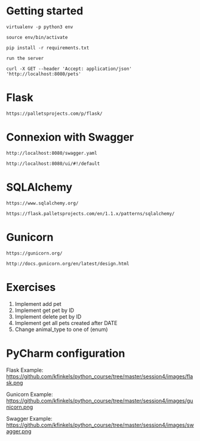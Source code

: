 # **Getting started**

`virtualenv -p python3 env`

`source env/bin/activate`

`pip install -r requirements.txt`

`run the server`

`curl -X GET --header 'Accept: application/json' 'http://localhost:8080/pets'`


# **Flask**

`https://palletsprojects.com/p/flask/`

# **Connexion with Swagger**

`http://localhost:8080/swagger.yaml`

`http://localhost:8080/ui/#!/default`

# **SQLAlchemy**

`https://www.sqlalchemy.org/`

`https://flask.palletsprojects.com/en/1.1.x/patterns/sqlalchemy/`


# **Gunicorn**

`https://gunicorn.org/`

`http://docs.gunicorn.org/en/latest/design.html`

# **Exercises**

1. Implement add pet
2. Implement get pet by ID
3. Implement delete pet by ID
4. Implement get all pets created after DATE
5. Change animal_type to one of (enum)

# **PyCharm configuration**

Flask Example:
https://github.com/kfinkels/python_course/tree/master/session4/images/flask.png

Gunicorn Example: 
https://github.com/kfinkels/python_course/tree/master/session4/images/gunicorn.png

Swagger Example:
https://github.com/kfinkels/python_course/tree/master/session4/images/swagger.png
